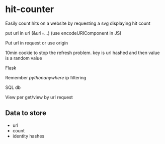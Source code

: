 # hit-counter
Easily count hits on a website by requesting a svg displaying hit count

put url in url (&url=...) (use encodeURIComponent in JS)

Put url in request or use origin

10min cookie to stop the refresh problem. key is url hashed and then value is a random value

Flask

Remember *pythonanywhere* ip filtering

SQL db

View per get/view by url request

<!-- <img src="http://hits.dwyl.io/dwyl/hits.svg" alt="HitCount" style="max-width:100%;float: left; margin: 2.5px 10px 2.5px 0;"> -->

## Data to store
- url
- count
- identity hashes